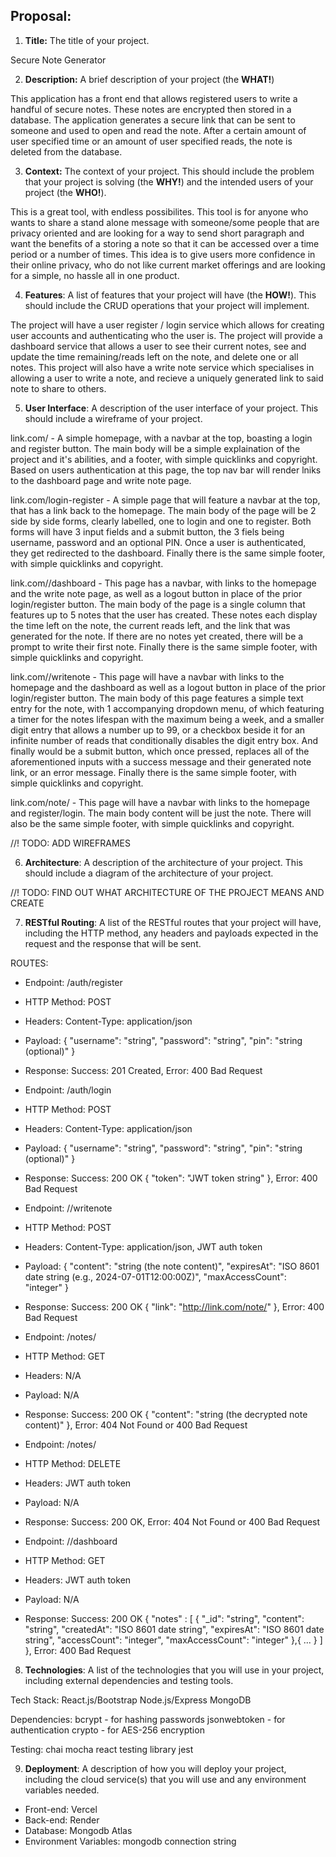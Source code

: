 ## Proposal:

1) **Title:** The title of your project.

Secure Note Generator

2) **Description:** A brief description of your project (the **WHAT!**)

This application has a front end that allows registered users to write a handful of secure notes. These notes are encrypted then stored in a database.
The application generates a secure link that can be sent to someone and used to open and read the note. After a certain amount of user specified time or 
an amount of user specified reads, the note is deleted from the database.

3) **Context:** The context of your project.  This should include the problem that your project is solving (the **WHY!**) and the intended users of your project (the **WHO!**).

This is a great tool, with endless possibilites. This tool is for anyone who wants to share a stand alone message with someone/some people that are privacy
oriented and are looking for a way to send short paragraph and want the benefits of a storing a note so that it can be accessed over a time period or a number of times.
This idea is to give users more confidence in their online privacy, who do not like current market offerings and are looking for a simple, no hassle all in one product.

4) **Features**: A list of features that your project will have (the **HOW!**).  This should include the CRUD operations that your project will implement.

The project will have a user register / login service which allows for creating user accounts and authenticating who the user is. The project will provide a dashboard
service that allows a user to see their current notes, see and update the time remaining/reads left on the note, and delete one or all notes. This project will also 
have a write note service which specialises in allowing a user to write a note, and recieve a uniquely generated link to said note to share to others.

5) **User Interface**: A description of the user interface of your project.  This should include a wireframe of your project.

link.com/ - A simple homepage, with a navbar at the top, boasting a login and register button. The main body will be a simple explaination of the project and it's
abilities, and a footer, with simple quicklinks and copyright. Based on users authentication at this page, the top nav bar will render lniks to the dashboard page and write note page.

link.com/login-register - A simple page that will feature a navbar at the top, that has a link back to the homepage. The main body of the page will be 2 side by side forms,
clearly labelled, one to login and one to register. Both forms will have 3 input fields and a submit button, the 3 fiels being username, password and an optional PIN. Once
a user is authenticated, they get redirected to the dashboard. Finally there is the same simple footer, with simple quicklinks and copyright.

link.com/<user-id>/dashboard - This page has a navbar, with links to the homepage and the write note page, as well as a logout button in place of the prior login/register button.
The main body of the page is a single column that features up to 5 notes that the user has created. These notes each display the time left on the note, the current reads left, 
and the link that was generated for the note. If there are no notes yet created, there will be a prompt to write their first note. Finally there is the same simple footer, with simple quicklinks and copyright.

link.com/<user-id>/writenote - This page will have a navbar with links to the homepage and the dashboard as well as a logout button in place of the prior login/register button.
The main body of this page features a simple text entry for the note, with 1 accompanying dropdown menu, of which featuring a timer for the notes lifespan with the maximum being 
a week, and a smaller digit entry that allows a number up to 99, or a checkbox beside it for an infinite number of reads that conditionally disables the digit entry box. And finally
would be a submit button, which once pressed, replaces all of the aforementioned inputs with a success message and their generated note link, or an error message. Finally there is the same simple footer, 
with simple quicklinks and copyright.

link.com/note/<note-id> - This page will have a navbar with links to the homepage and register/login. The main body content will be just the note. There will also be
the same simple footer, with simple quicklinks and copyright.

//! TODO: ADD WIREFRAMES

6) **Architecture**: A description of the architecture of your project.  This should include a diagram of the architecture of your project.

//! TODO: FIND OUT WHAT ARCHITECTURE OF THE PROJECT MEANS AND CREATE

7) **RESTful Routing**: A list of the RESTful routes that your project will have, including the HTTP method, any headers and payloads expected in the request and the response that will be sent.

ROUTES:
- Endpoint: /auth/register
- HTTP Method: POST
- Headers: Content-Type: application/json
- Payload: {
  "username": "string",
  "password": "string",
  "pin": "string (optional)"
}
- Response: Success: 201 Created, Error: 400 Bad Request


- Endpoint: /auth/login
- HTTP Method: POST
- Headers: Content-Type: application/json
- Payload: {
  "username": "string",
  "password": "string",
  "pin": "string (optional)"
}
- Response: Success: 200 OK {
  "token": "JWT token string"
  }, Error: 400 Bad Request


- Endpoint: /<user-id>/writenote
- HTTP Method: POST
- Headers: Content-Type: application/json, JWT auth token
- Payload: {
  "content": "string (the note content)",
  "expiresAt": "ISO 8601 date string (e.g., 2024-07-01T12:00:00Z)",
  "maxAccessCount": "integer"
}
- Response: Success: 200 OK {
  "link": "http://link.com/note/<note-id>"
  }, Error: 400 Bad Request


- Endpoint: /notes/<note-id>
- HTTP Method: GET
- Headers: N/A
- Payload: N/A
- Response: Success: 200 OK {
  "content": "string (the decrypted note content)"
}, Error: 404 Not Found or 400 Bad Request


- Endpoint: /notes/<note-id>
- HTTP Method: DELETE
- Headers: JWT auth token
- Payload: N/A
- Response: Success: 200 OK, Error: 404 Not Found or 400 Bad Request


- Endpoint: /<user-id>/dashboard
- HTTP Method: GET
- Headers: JWT auth token
- Payload: N/A
- Response: Success: 200 OK {
  "notes" : [
    {
      "_id": "string",
      "content": "string",
      "createdAt": "ISO 8601 date string",
      "expiresAt": "ISO 8601 date string",
      "accessCount": "integer",
      "maxAccessCount": "integer"
    },{
  ...
    }
  ]
}, Error: 400 Bad Request


8) **Technologies**: A list of the technologies that you will use in your project, including external dependencies and testing tools.

Tech Stack:
React.js/Bootstrap
Node.js/Express
MongoDB

Dependencies:
bcrypt - for hashing passwords
jsonwebtoken - for authentication
crypto - for AES-256 encryption

Testing:
chai
mocha
react testing library
jest

9) **Deployment**: A description of how you will deploy your project, including the cloud service(s) that you will use and any environment variables needed.

- Front-end: Vercel
- Back-end: Render
- Database: Mongodb Atlas
- Environment Variables: mongodb connection string

